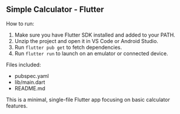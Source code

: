 Simple Calculator - Flutter
--------------------------

How to run:
1. Make sure you have Flutter SDK installed and added to your PATH.
2. Unzip the project and open it in VS Code or Android Studio.
3. Run `flutter pub get` to fetch dependencies.
4. Run `flutter run` to launch on an emulator or connected device.

Files included:
- pubspec.yaml
- lib/main.dart
- README.md

This is a minimal, single-file Flutter app focusing on basic calculator features.